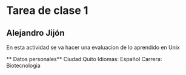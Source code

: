 # Tarea de clase 1

## Alejandro Jijón
En esta actividad se va hacer una evaluacion de lo aprendido en Unix

** Datos personales**
Ciudad:Quito
Idiomas: Español
Carrera: Biotecnologia
